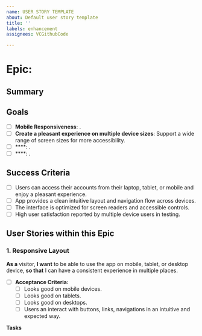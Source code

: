 ```yaml
---
name: USER STORY TEMPLATE
about: Default user story template
title: ''
labels: enhancement
assignees: VCGithubCode

---
```


# Epic: <epic>
## Summary

## Goals
- [ ] **Mobile Responsiveness**: .
- [ ] **Create a pleasant experience on multiple device sizes**: Support a wide range of screen sizes for more accessibility.
- [ ] ****: .
- [ ] ****: .
## Success Criteria
- [ ] Users can access their accounts from their laptop, tablet, or mobile and enjoy a pleasant experience.
- [ ] App provides a clean intuitive layout and navigation flow across devices.
- [ ] The interface is optimized for screen readers and accessible controls.
- [ ] High user satisfaction reported by multiple device users in testing.
## User Stories within this Epic
### 1. Responsive Layout
**As a** visitor, **I want** to be able to use the app on mobile, tablet, or desktop device, **so that** I can have a consistent experience in multiple places.
- [ ] **Acceptance Criteria:**
  - [ ] Looks good on mobile devices.
  - [ ] Looks good on tablets.
  - [ ] Looks good on desktops.
  - [ ] Users an interact with buttons, links, navigations in an intuitive and expected way.

**Tasks**
